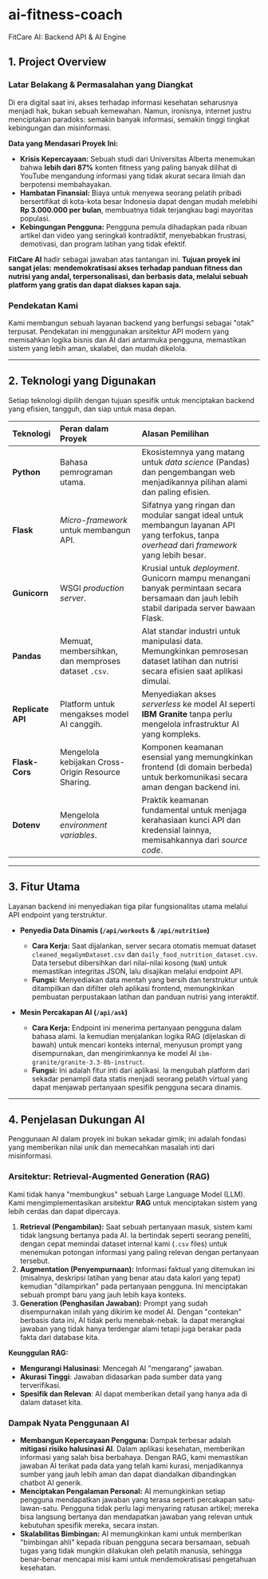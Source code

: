 # ai-fitness-coach
FitCare AI: Backend API & AI Engine

## 1. Project Overview

### Latar Belakang & Permasalahan yang Diangkat

Di era digital saat ini, akses terhadap informasi kesehatan seharusnya menjadi hak, bukan sebuah kemewahan. Namun, ironisnya, internet justru menciptakan paradoks: semakin banyak informasi, semakin tinggi tingkat kebingungan dan misinformasi.

**Data yang Mendasari Proyek Ini:**
* **Krisis Kepercayaan:** Sebuah studi dari Universitas Alberta menemukan bahwa **lebih dari 87%** konten fitness yang paling banyak dilihat di YouTube mengandung informasi yang tidak akurat secara ilmiah dan berpotensi membahayakan.
* **Hambatan Finansial:** Biaya untuk menyewa seorang pelatih pribadi bersertifikat di kota-kota besar Indonesia dapat dengan mudah melebihi **Rp 3.000.000 per bulan**, membuatnya tidak terjangkau bagi mayoritas populasi.
* **Kebingungan Pengguna:** Pengguna pemula dihadapkan pada ribuan artikel dan video yang seringkali kontradiktif, menyebabkan frustrasi, demotivasi, dan program latihan yang tidak efektif.

**FitCare AI** hadir sebagai jawaban atas tantangan ini. **Tujuan proyek ini sangat jelas:** **mendemokratisasi akses terhadap panduan fitness dan nutrisi yang andal, terpersonalisasi, dan berbasis data, melalui sebuah platform yang gratis dan dapat diakses kapan saja.**

### Pendekatan Kami

Kami membangun sebuah layanan backend yang berfungsi sebagai "otak" terpusat. Pendekatan ini menggunakan arsitektur API modern yang memisahkan logika bisnis dan AI dari antarmuka pengguna, memastikan sistem yang lebih aman, skalabel, dan mudah dikelola.

---

## 2. Teknologi yang Digunakan

Setiap teknologi dipilih dengan tujuan spesifik untuk menciptakan backend yang efisien, tangguh, dan siap untuk masa depan.

| Teknologi         | Peran dalam Proyek                                                                                                                          | Alasan Pemilihan                                                                                                                              |
| :---------------- | :------------------------------------------------------------------------------------------------------------------------------------------ | :-------------------------------------------------------------------------------------------------------------------------------------------- |
| **Python** | Bahasa pemrograman utama.                                                                                                                   | Ekosistemnya yang matang untuk *data science* (Pandas) dan pengembangan web menjadikannya pilihan alami dan paling efisien.                |
| **Flask** | *Micro-framework* untuk membangun API.                                                                                                      | Sifatnya yang ringan dan modular sangat ideal untuk membangun layanan API yang terfokus, tanpa *overhead* dari *framework* yang lebih besar. |
| **Gunicorn** | WSGI *production server*.                                                                                                                   | Krusial untuk *deployment*. Gunicorn mampu menangani banyak permintaan secara bersamaan dan jauh lebih stabil daripada server bawaan Flask.   |
| **Pandas** | Memuat, membersihkan, dan memproses dataset `.csv`.                                                                                         | Alat standar industri untuk manipulasi data. Memungkinkan pemrosesan dataset latihan dan nutrisi secara efisien saat aplikasi dimulai.         |
| **Replicate API** | Platform untuk mengakses model AI canggih.                                                                                                  | Menyediakan akses *serverless* ke model AI seperti **IBM Granite** tanpa perlu mengelola infrastruktur AI yang kompleks.                      |
| **Flask-Cors** | Mengelola kebijakan Cross-Origin Resource Sharing.                                                                                          | Komponen keamanan esensial yang memungkinkan frontend (di domain berbeda) untuk berkomunikasi secara aman dengan backend ini.                 |
| **Dotenv** | Mengelola *environment variables*.                                                                                                          | Praktik keamanan fundamental untuk menjaga kerahasiaan kunci API dan kredensial lainnya, memisahkannya dari *source code*.                 |

---

## 3. Fitur Utama

Layanan backend ini menyediakan tiga pilar fungsionalitas utama melalui API endpoint yang terstruktur.

* **Penyedia Data Dinamis (`/api/workouts` & `/api/nutrition`)**
    * **Cara Kerja:** Saat dijalankan, server secara otomatis memuat dataset `cleaned_megaGymDataset.csv` dan `daily_food_nutrition_dataset.csv`. Data tersebut dibersihkan dari nilai-nilai kosong (`NaN`) untuk memastikan integritas JSON, lalu disajikan melalui endpoint API.
    * **Fungsi:** Menyediakan data mentah yang bersih dan terstruktur untuk ditampilkan dan difilter oleh aplikasi frontend, memungkinkan pembuatan perpustakaan latihan dan panduan nutrisi yang interaktif.

* **Mesin Percakapan AI (`/api/ask`)**
    * **Cara Kerja:** Endpoint ini menerima pertanyaan pengguna dalam bahasa alami. Ia kemudian menjalankan logika RAG (dijelaskan di bawah) untuk mencari konteks internal, menyusun prompt yang disempurnakan, dan mengirimkannya ke model AI `ibm-granite/granite-3.3-8b-instruct`.
    * **Fungsi:** Ini adalah fitur inti dari aplikasi. Ia mengubah platform dari sekadar penampil data statis menjadi seorang pelatih virtual yang dapat menjawab pertanyaan spesifik pengguna secara dinamis.

---

## 4. Penjelasan Dukungan AI

Penggunaan AI dalam proyek ini bukan sekadar gimik; ini adalah fondasi yang memberikan nilai unik dan memecahkan masalah inti dari misinformasi.

### Arsitektur: Retrieval-Augmented Generation (RAG)

Kami tidak hanya "membungkus" sebuah Large Language Model (LLM). Kami mengimplementasikan arsitektur **RAG** untuk menciptakan sistem yang lebih cerdas dan dapat dipercaya.

1.  **Retrieval (Pengambilan):** Saat sebuah pertanyaan masuk, sistem kami tidak langsung bertanya pada AI. Ia bertindak seperti seorang peneliti, dengan cepat memindai dataset internal kami (`.csv` files) untuk menemukan potongan informasi yang paling relevan dengan pertanyaan tersebut.
2.  **Augmentation (Penyempurnaan):** Informasi faktual yang ditemukan ini (misalnya, deskripsi latihan yang benar atau data kalori yang tepat) kemudian "dilampirkan" pada pertanyaan pengguna. Ini menciptakan sebuah prompt baru yang jauh lebih kaya konteks.
3.  **Generation (Penghasilan Jawaban):** Prompt yang sudah disempurnakan inilah yang dikirim ke model AI. Dengan "contekan" berbasis data ini, AI tidak perlu menebak-nebak. Ia dapat merangkai jawaban yang tidak hanya terdengar alami tetapi juga berakar pada fakta dari database kita.

**Keunggulan RAG:**
* **Mengurangi Halusinasi**: Mencegah AI "mengarang" jawaban.
* **Akurasi Tinggi**: Jawaban didasarkan pada sumber data yang terverifikasi.
* **Spesifik dan Relevan**: AI dapat memberikan detail yang hanya ada di dalam dataset kita.


### Dampak Nyata Penggunaan AI
* **Membangun Kepercayaan Pengguna:** Dampak terbesar adalah **mitigasi risiko halusinasi AI**. Dalam aplikasi kesehatan, memberikan informasi yang salah bisa berbahaya. Dengan RAG, kami memastikan jawaban AI terikat pada data yang telah kami kurasi, menjadikannya sumber yang jauh lebih aman dan dapat diandalkan dibandingkan chatbot AI generik.
* **Menciptakan Pengalaman Personal:** AI memungkinkan setiap pengguna mendapatkan jawaban yang terasa seperti percakapan satu-lawan-satu. Pengguna tidak perlu lagi menyaring ratusan artikel; mereka bisa langsung bertanya dan mendapatkan jawaban yang relevan untuk kebutuhan spesifik mereka, secara instan.
* **Skalabilitas Bimbingan:** AI memungkinkan kami untuk memberikan "bimbingan ahli" kepada ribuan pengguna secara bersamaan, sebuah tugas yang tidak mungkin dilakukan oleh pelatih manusia, sehingga benar-benar mencapai misi kami untuk mendemokratisasi pengetahuan kesehatan.
